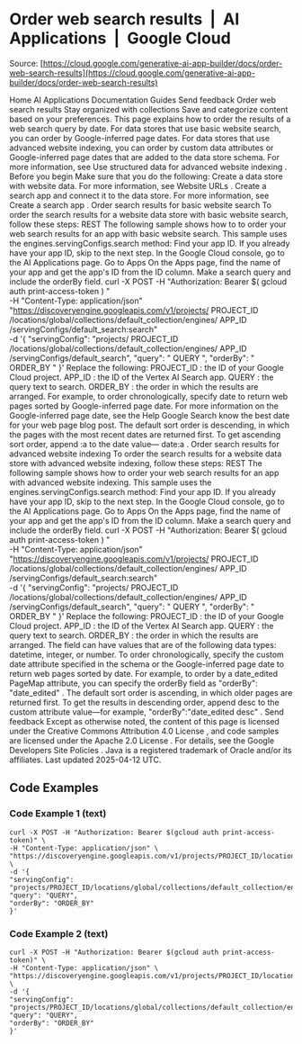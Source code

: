 # Order web search results  |  AI Applications  |  Google Cloud

Source: [https://cloud.google.com/generative-ai-app-builder/docs/order-web-search-results](https://cloud.google.com/generative-ai-app-builder/docs/order-web-search-results)

Home
AI Applications
Documentation
Guides
Send feedback
Order web search results
Stay organized with collections
Save and categorize content based on your preferences.
This page explains how to order the results of a web search query by date.
For data stores that use basic website search, you can order by
Google-inferred page dates.
For data stores that use advanced website indexing, you can order by
custom data attributes or Google-inferred page dates that are added to the
data store schema. For more information, see
Use structured data for advanced website indexing
.
Before you begin
Make sure that you do the following:
Create a data store with website data. For more information, see
Website
URLs
.
Create a search app and connect it to the data store. For more information,
see
Create a search app
.
Order search results for basic website search
To order the search results for a website data store with
basic website search, follow these steps:
REST
The following sample shows how to to order your web search results for an app
with basic website search. This sample uses the
engines.servingConfigs.search
method:
Find your app ID. If you already have your app ID, skip to the next step.
In the Google Cloud console, go to the
AI Applications
page.
Go to Apps
On the
Apps
page, find the name of your app and get the app's ID from
the
ID
column.
Make a search query and include the
orderBy
field.
curl
-X
POST
-H
"Authorization: Bearer
$(
gcloud
auth
print-access-token
)
"
\
-H
"Content-Type: application/json"
\
"https://discoveryengine.googleapis.com/v1/projects/
PROJECT_ID
/locations/global/collections/default_collection/engines/
APP_ID
/servingConfigs/default_search:search"
\
-d
'{
"servingConfig": "projects/
PROJECT_ID
/locations/global/collections/default_collection/engines/
APP_ID
/servingConfigs/default_search",
"query": "
QUERY
",
"orderBy": "
ORDER_BY
"
}'
Replace the following:
PROJECT_ID
: the ID of your Google Cloud project.
APP_ID
: the ID of the Vertex AI Search app.
QUERY
: the query text to search.
ORDER_BY
: the order in which the results are arranged. For
example, to order chronologically, specify
date
to return web pages
sorted by Google-inferred page date. For more information on
the Google-inferred page date, see the
Help Google Search know the best date for your web page
blog post.
The default sort order is descending, in which the pages with the
most recent dates are returned first. To get ascending sort order,
append
:a
to the
date
value—
date:a
.
Order search results for advanced website indexing
To order the search results for a website data store with
advanced website indexing, follow these steps:
REST
The following sample shows how to order your web search results for an app
with advanced website indexing. This sample uses the
engines.servingConfigs.search
method:
Find your app ID. If you already have your app ID, skip to the next step.
In the Google Cloud console, go to the
AI Applications
page.
Go to Apps
On the
Apps
page, find the name of your app and get the app's ID from
the
ID
column.
Make a search query and include the
orderBy
field.
curl
-X
POST
-H
"Authorization: Bearer
$(
gcloud
auth
print-access-token
)
"
\
-H
"Content-Type: application/json"
\
"https://discoveryengine.googleapis.com/v1/projects/
PROJECT_ID
/locations/global/collections/default_collection/engines/
APP_ID
/servingConfigs/default_search:search"
\
-d
'{
"servingConfig": "projects/
PROJECT_ID
/locations/global/collections/default_collection/engines/
APP_ID
/servingConfigs/default_search",
"query": "
QUERY
",
"orderBy": "
ORDER_BY
"
}'
Replace the following:
PROJECT_ID
: the ID of your Google Cloud project.
APP_ID
: the ID of the Vertex AI Search app.
QUERY
: the query text to search.
ORDER_BY
: the order in which the results are arranged. The
field can have values that are of the following data types: datetime,
integer, or number. To order chronologically, specify the custom date
attribute specified in the schema or the Google-inferred page date to
return web pages sorted by date. For example, to order by a
date_edited
PageMap attribute, you can specify the
orderBy
field
as
"orderBy": "date_edited"
. The default sort order is ascending, in
which older pages are returned first. To get the results in descending
order, append
desc
to the custom attribute value—for example,
"orderBy":"date_edited desc"
.
Send feedback
Except as otherwise noted, the content of this page is licensed under the
Creative Commons Attribution 4.0 License
, and code samples are licensed under the
Apache 2.0 License
. For details, see the
Google Developers Site Policies
. Java is a registered trademark of Oracle and/or its affiliates.
Last updated 2025-04-12 UTC.

## Code Examples

### Code Example 1 (text)

```text
curl -X POST -H "Authorization: Bearer $(gcloud auth print-access-token)" \
-H "Content-Type: application/json" \
"https://discoveryengine.googleapis.com/v1/projects/PROJECT_ID/locations/global/collections/default_collection/engines/APP_ID/servingConfigs/default_search:search" \
-d '{
"servingConfig": "projects/PROJECT_ID/locations/global/collections/default_collection/engines/APP_ID/servingConfigs/default_search",
"query": "QUERY",
"orderBy": "ORDER_BY"
}'

```

### Code Example 2 (text)

```text
curl -X POST -H "Authorization: Bearer $(gcloud auth print-access-token)" \
-H "Content-Type: application/json" \
"https://discoveryengine.googleapis.com/v1/projects/PROJECT_ID/locations/global/collections/default_collection/engines/APP_ID/servingConfigs/default_search:search" \
-d '{
"servingConfig": "projects/PROJECT_ID/locations/global/collections/default_collection/engines/APP_ID/servingConfigs/default_search",
"query": "QUERY",
"orderBy": "ORDER_BY"
}'

```

